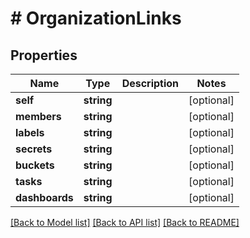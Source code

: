 # # OrganizationLinks

## Properties

Name | Type | Description | Notes
------------ | ------------- | ------------- | -------------
**self** | **string** |  | [optional] 
**members** | **string** |  | [optional] 
**labels** | **string** |  | [optional] 
**secrets** | **string** |  | [optional] 
**buckets** | **string** |  | [optional] 
**tasks** | **string** |  | [optional] 
**dashboards** | **string** |  | [optional] 

[[Back to Model list]](../../README.md#documentation-for-models) [[Back to API list]](../../README.md#documentation-for-api-endpoints) [[Back to README]](../../README.md)


